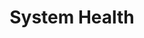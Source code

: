 ---
layout: default
title: System Health
parent: Device Details
grand_parent: GUI
nav_order: 2
permalink: /gui/device-details/health
---